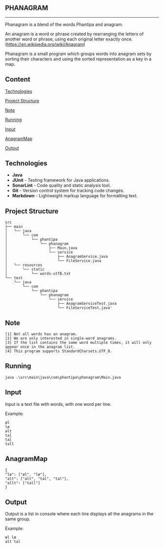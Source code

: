 PHANAGRAM
-
---
Phanagram is a blend of the words Phantipa and anagram.

An anagram is a word or phrase created by rearranging the letters of another word or phrase, using each original letter exactly once.(https://en.wikipedia.org/wiki/Anagram)

Phanagram is a small program which groups words into anagram sets by sorting their characters and using the sorted representation as a key in a map.

Content
-------
[Technologies](https://github.com/phantipa/phanagram/tree/master?tab=readme-ov-file#technologies)

[Project Structure](https://github.com/phantipa/phanagram/tree/master?tab=readme-ov-file#project-structure)

[Note](https://github.com/phantipa/phanagram/tree/master?tab=readme-ov-file#note)

[Running](https://github.com/phantipa/phanagram/tree/master?tab=readme-ov-file#running)

[Input](https://github.com/phantipa/phanagram/tree/master?tab=readme-ov-file#input)

[AnagramMap](https://github.com/phantipa/phanagram/tree/master?tab=readme-ov-file#anagramMap)

[Output](https://github.com/phantipa/phanagram/tree/master?tab=readme-ov-file#output)

Technologies
-
* **Java**
* **JUnit** - Testing framework for Java applications.
* **SonarLint** - Code quality and static analysis tool.
* **Git** - Version control system for tracking code changes.
* **Markdown** - Lightweight markup language for formatting text.

  
Project Structure
-

    src
    ├── main
    │   └── java
    │       └── com
    │           └── phantipa
    │               └── phanagram
    │                   ├── Main.java
    │                   └── service
    │                       ├── AnagramService.java
    │                       └── FileService.java
    │   └── resources
    │       └── static
    │           └── words-utf8.txt
    └── test
        └── java
            └── com
                └── phantipa
                    └── phanagram
                        └── service
                            ├── AnagramServiceTest.java
                            └── FileServiceTest.java'

Note
-

    [1] Not all words has an anagram.
    [2] We are only interested in single-word anagrams.
    [3] If the list contains the same word multiple times, it will only appear once in the anagram list.
    [4] This program supports StandardCharsets.UTF_8.

Running
-
    java .\src\main\java\com\phantipa\phanagram\Main.java


Input
-
Input is a text file with words, with one word per line.

Example:

    øl
    lø
    alt
    tal
    tal
    tall

AnagramMap
-

    {
    "lø": ["øl", "lø"],
    "alt": ["alt", "tal", "tal"],
    "allt": ["tall"]
    }

Output
-
Output is a list in console where each line displays all the anagrams in the same group.

Example:

    øl lø
    alt tal